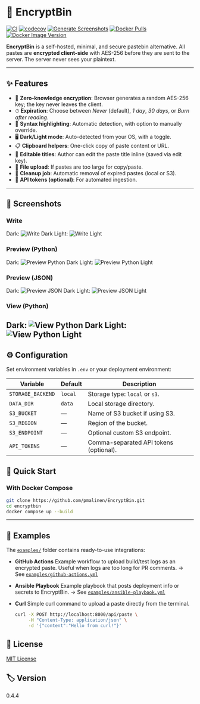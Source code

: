 # 🔐 EncryptBin

[![CI](https://github.com/pmalinen/EncryptBin/actions/workflows/CI.yml/badge.svg)](https://github.com/pmalinen/EncryptBin/actions/workflows/CI.yml)
[![codecov](https://codecov.io/gh/pmalinen/EncryptBin/branch/main/graph/badge.svg)](https://codecov.io/gh/pmalinen/EncryptBin)
[![Generate Screenshots](https://github.com/pmalinen/EncryptBin/actions/workflows/screenshots.yml/badge.svg)](https://github.com/pmalinen/EncryptBin/actions/workflows/screenshots.yml)
[![Docker Pulls](https://img.shields.io/docker/pulls/pmalinen/encryptbin)](https://hub.docker.com/r/pmalinen/encryptbin)
[![Docker Image Version](https://img.shields.io/docker/v/pmalinen/encryptbin?sort=semver)](https://hub.docker.com/r/pmalinen/encryptbin/tags)

**EncryptBin** is a self-hosted, minimal, and secure pastebin alternative.
All pastes are **encrypted client-side** with AES-256 before they are sent to the server.
The server never sees your plaintext.

---

## ✨ Features

- 🔑 **Zero-knowledge encryption**: Browser generates a random AES-256 key; the key never leaves the client.
- ⏱ **Expiration**: Choose between *Never* (default), *1 day*, *30 days*, or *Burn after reading*.
- 📄 **Syntax highlighting**: Automatic detection, with option to manually override.
- 🖥 **Dark/Light mode**: Auto-detected from your OS, with a toggle.
- 📋 **Clipboard helpers**: One-click copy of paste content or URL.
- 📝 **Editable titles**: Author can edit the paste title inline (saved via edit key).
- 📂 **File upload**: If pastes are too large for copy/paste.
- 🧹 **Cleanup job**: Automatic removal of expired pastes (local or S3).
- 🔑 **API tokens (optional)**: For automated ingestion.

---

## 📸 Screenshots

### Write
Dark: ![Write Dark](docs/screenshots/write-dark.png)
Light: ![Write Light](docs/screenshots/write-light.png)

### Preview (Python)
Dark: ![Preview Python Dark](docs/screenshots/preview-python-dark.png)
Light: ![Preview Python Light](docs/screenshots/preview-python-light.png)

### Preview (JSON)
Dark: ![Preview JSON Dark](docs/screenshots/preview-json-dark.png)
Light: ![Preview JSON Light](docs/screenshots/preview-json-light.png)

### View (Python)
Dark: ![View Python Dark](docs/screenshots/view-python-dark.png)
Light: ![View Python Light](docs/screenshots/view-python-light.png)
---

## ⚙️ Configuration

Set environment variables in `.env` or your deployment environment:

| Variable            | Default | Description                          |
|---------------------|---------|--------------------------------------|
| `STORAGE_BACKEND`   | `local` | Storage type: `local` or `s3`.       |
| `DATA_DIR`          | `data`  | Local storage directory.             |
| `S3_BUCKET`         | —       | Name of S3 bucket if using S3.       |
| `S3_REGION`         | —       | Region of the bucket.                |
| `S3_ENDPOINT`       | —       | Optional custom S3 endpoint.         |
| `API_TOKENS`        | —       | Comma-separated API tokens (optional).|


## 🚀 Quick Start

### With Docker Compose
```bash
git clone https://github.com/pmalinen/EncryptBin.git
cd encryptbin
docker compose up --build
```

---

## 🔧 Examples

The [`examples/`](examples) folder contains ready-to-use integrations:

- **GitHub Actions**
  Example workflow to upload build/test logs as an encrypted paste.
  Useful when logs are too long for PR comments.
  → See [`examples/github-actions.yml`](examples/github-actions.yml)

- **Ansible Playbook**
  Example playbook that posts deployment info or secrets to EncryptBin.
  → See [`examples/ansible-playbook.yml`](examples/ansible-playbook.yml)

- **Curl**
  Simple curl command to upload a paste directly from the terminal.
  ```bash
  curl -X POST http://localhost:8000/api/paste \
       -H "Content-Type: application/json" \
       -d '{"content":"Hello from curl!"}'

## 📝 License
[MIT License](LICENSE)

## 🏷 Version
0.4.4
